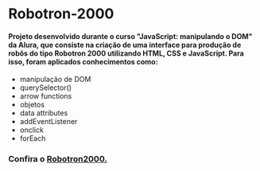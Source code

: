 # Robotron-2000

<h4>Projeto desenvolvido durante o curso "JavaScript: manipulando o DOM" da Alura, que consiste na criação de uma interface para produção de robôs do tipo Robotron 2000 utilizando HTML, CSS e JavaScript. Para isso, foram aplicados conhecimentos como:</h4>

<ul>
  <li>manipulação de DOM</li>
  <li>querySelector()</li>
  <li>arrow functions</li>
  <li>objetos</li>
  <li>data attributes</li>
  <li>addEventListener</li>
  <li>onclick</li>
 <li>forEach</li>
</ul>


<p><h3>Confira o <a href="https://gustavofayao.github.io/robotron2000.github.io/">Robotron2000</h3</a>.</p>
